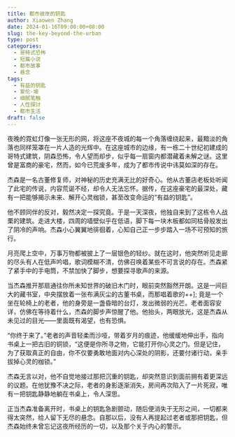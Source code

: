 ```yaml
---
title: 都市彼岸的钥匙
author: Xiaowen Zhang
date: 2024-01-16T09:00:00+08:00
slug: the-key-beyond-the-urban
type: post
categories:
  - 哥特式恐怖
  - 短篇小说
  - 都市故事
  - 悬念
tags:
  - 有益的钥匙
  - 爱伦·坡
  - 细腻笔触
  - 人性探讨
  - 都市生活
draft: false
---
```


夜晚的霓虹灯像一张无形的网，将这座不夜城的每一个角落缠绕起来，最黯淡的角落也同样笼罩在一片人造的光辉中。在这座城市的边缘，有一栋二十世纪初建成的哥特式建筑，阴森恐怖，令人望而却步，似乎每一扇窗内都潜藏着未解之谜。这里曾是富商的豪宅，然而，如今已荒废多年，成为了都市传说中讳莫如深的存在。

杰森是一名古董修复师，对神秘的历史充满无比的好奇心。他从古董店老板处听闻了此宅的传说，内容荒诞不经，却令人无法忘怀。据传，在这座豪宅的最深处，藏有一把能够揭示未来、解开心灵枷锁，甚至改变命运的“有益的钥匙”。

他不顾同伴的反对，毅然决定一探究竟。于是一天深夜，他独自来到了这栋令人战栗的建筑。走进大楼，四周的墙壁似乎在低语，脚下每一块木板都如同枯骨般发出了阴冷的声响。杰森小心翼翼地徘徊着，心知自己正一步步踏入一场不可预知的旅行。

月亮爬上空中，万事万物都被披上了一层银色的轻纱。就在这时，他突然听见走廊的尽头有人在低声吟唱，歌词模糊不清，仿佛召唤着某些不可言说的存在。杰森紧了紧手中的手电筒，不禁加快了脚步，想要探寻歌声的来源。

当杰森推开那扇通往你所未知世界的破旧木门时，眼前突然豁然开朗。这是一间巨大的藏书室，中央摆放着一张布满灰尘的古董书桌，而那唱着歌的++];
竟是一个坐在轮椅上的老者，他的身旁是一盏昏暗的台灯，发出微弱的光芒。老者面容安详，仿佛在等待着什么，杰森的脚步声惊醒了他。他抬头，两眼放光，这是杰森从未见过的目光——里面既有渴望，也有恐惧。

“你终于来了。”老者的声音轻柔而沙哑，带着岁月的痕迹，他缓缓地伸出手，指向书桌上一把古旧的铜锁，“这便是你所寻之物，它能打开你心灵之门。但是记住，为了获取真正的自由，你不仅要勇敢地面对内心深处的阴影，还要付诸行动，亲手拔掉心灵的枷锁。”

杰森无言以对，他不自觉地接过那把沉重的钥匙，却突然意识到面前拥有着更深远的议题。在他犹豫不决之际，老者的身影逐渐消失，房间再次陷入了一片死寂，唯有一把钥匙静静地躺在书桌上，令人深思。

正当杰森准备离开时，书桌上的钥匙急剧颤动，随后便消失于无形之间，一切都来得太突然，给人留下无尽的悬念。自那以后，没有人再提起过老者或那把钥匙，但杰森始终未曾忘记这夜所经历的一切，以及那个关于内心的警示。